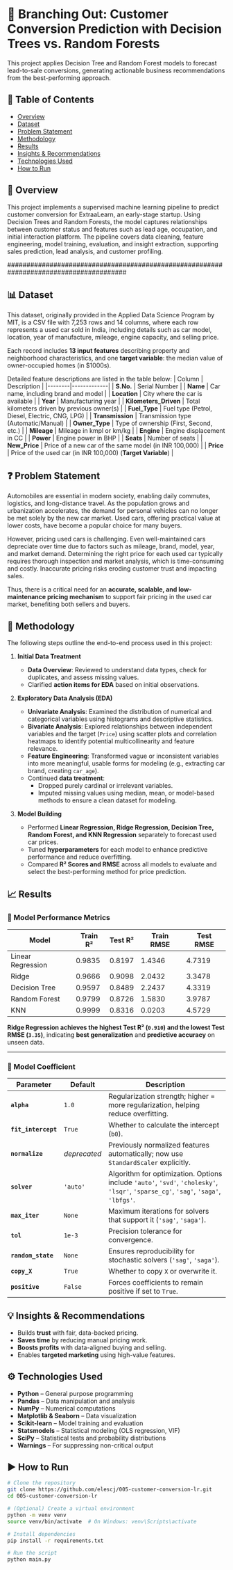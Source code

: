 # 🔄 Branching Out: Customer Conversion Prediction with Decision Trees vs. Random Forests
This project applies Decision Tree and Random Forest models to forecast lead-to-sale conversions, generating actionable business recommendations from the best-performing approach.

## 📂 Table of Contents
- [Overview](#-overview)
- [Dataset](#-dataset)
- [Problem Statement](#-problem-statement)
- [Methodology](#-methodology)
- [Results](#-results)
- [Insights & Recommendations](#-insights--recommendations)
- [Technologies Used](#technologies-used)
- [How to Run](#how-to-run)

## 🧠 Overview
This project implements a supervised machine learning pipeline to predict customer conversion for ExtraaLearn, an early-stage startup. Using Decision Trees and Random Forests, the model captures relationships between customer status and features such as lead age, occupation, and initial interaction platform. The pipeline covers data cleaning, feature engineering, model training, evaluation, and insight extraction, supporting sales prediction, lead analysis, and customer profiling.

#######################################################################################

## 📊 Dataset
This dataset, originally provided in the Applied Data Science Program by MIT, is a CSV file with 7,253 rows and 14 columns, where each row represents a used car sold in India, including details such as car model, location, year of manufacture, mileage, engine capacity, and selling price.

Each record includes **13 input features** describing property and neighborhood characteristics, and one **target variable**: the median value of owner-occupied homes (in $1000s).

Detailed feature descriptions are listed in the table below:
| Column | Description |
|--------|-------------|
| **S.No.** | Serial Number |
| **Name** | Car name, including brand and model |
| **Location** | City where the car is available |
| **Year** | Manufacturing year |
| **Kilometers_Driven** | Total kilometers driven by previous owner(s) |
| **Fuel_Type** | Fuel type (Petrol, Diesel, Electric, CNG, LPG) |
| **Transmission** | Transmission type (Automatic/Manual) |
| **Owner_Type** | Type of ownership (First, Second, etc.) |
| **Mileage** | Mileage in kmpl or km/kg |
| **Engine** | Engine displacement in CC |
| **Power** | Engine power in BHP |
| **Seats** | Number of seats |
| **New_Price** | Price of a new car of the same model (in INR 100,000) |
| **Price** | Price of the used car (in INR 100,000) (**Target Variable**) |

## ❓ Problem Statement
Automobiles are essential in modern society, enabling daily commutes, logistics, and long-distance travel. As the population grows and urbanization accelerates, the demand for personal vehicles can no longer be met solely by the new car market. Used cars, offering practical value at lower costs, have become a popular choice for many buyers.

However, pricing used cars is challenging. Even well-maintained cars depreciate over time due to factors such as mileage, brand, model, year, and market demand. Determining the right price for each used car typically requires thorough inspection and market analysis, which is time-consuming and costly. Inaccurate pricing risks eroding customer trust and impacting sales.

Thus, there is a critical need for an **accurate, scalable, and low-maintenance pricing mechanism** to support fair pricing in the used car market, benefiting both sellers and buyers.

## 🔎 Methodology
The following steps outline the end-to-end process used in this project:

1. **Initial Data Treatment**
   - **Data Overview**: Reviewed to understand data types, check for duplicates, and assess missing values.
   - Clarified **action items for EDA** based on initial observations.
   
3. **Exploratory Data Analysis (EDA)**
   - **Univariate Analysis**: Examined the distribution of numerical and categorical variables using histograms and descriptive statistics.
   - **Bivariate Analysis**: Explored relationships between independent variables and the target (`Price`) using scatter plots and correlation heatmaps to identify potential multicollinearity and feature relevance.
   - **Feature Engineering**: Transformed vague or inconsistent variables into more meaningful, usable forms for modeling (e.g., extracting car brand, creating `car_age`).
   - Continued **data treatment**:
     - Dropped purely cardinal or irrelevant variables.
     - Imputed missing values using median, mean, or model-based methods to ensure a clean dataset for modeling.

4. **Model Building**
   - Performed **Linear Regression, Ridge Regression, Decision Tree, Random Forest, and KNN Regression** separately to forecast used car prices.
   - Tuned **hyperparameters** for each model to enhance predictive performance and reduce overfitting.
   - Compared **R² Scores and RMSE** across all models to evaluate and select the best-performing method for price prediction.

## 📈 Results

### 💯 Model Performance Metrics

| Model               | Train R²  | Test R²  | Train RMSE | Test RMSE |
|----------------------|-----------|----------|-------------|------------|
| Linear Regression    | 0.9835    | 0.8197   | 1.4346      | 4.7319     |
| Ridge                | 0.9666    | 0.9098   | 2.0432      | 3.3478     |
| Decision Tree        | 0.9597    | 0.8489   | 2.2437      | 4.3319     |
| Random Forest        | 0.9799    | 0.8726   | 1.5830      | 3.9787     |
| KNN                  | 0.9999    | 0.8316   | 0.0203      | 4.5729     |

**Ridge Regression achieves the highest Test R² (`0.910`) and the lowest Test RMSE (`3.35`)**, indicating **best generalization** and **predictive accuracy** on unseen data.

---

### 🔢 Model Coefficient

| Parameter | Default | Description |
|---|---|---|
| **`alpha`** | `1.0` | Regularization strength; higher = more regularization, helping reduce overfitting. |
| **`fit_intercept`** | `True` | Whether to calculate the intercept (`b0`). |
| **`normalize`** | *deprecated* | Previously normalized features automatically; now use `StandardScaler` explicitly. |
| **`solver`** | `'auto'` | Algorithm for optimization. Options include `'auto'`, `'svd'`, `'cholesky'`, `'lsqr'`, `'sparse_cg'`, `'sag'`, `'saga'`, `'lbfgs'`. |
| **`max_iter`** | `None` | Maximum iterations for solvers that support it (`'sag'`, `'saga'`). |
| **`tol`** | `1e-3` | Precision tolerance for convergence. |
| **`random_state`** | `None` | Ensures reproducibility for stochastic solvers (`'sag'`, `'saga'`). |
| **`copy_X`** | `True` | Whether to copy `X` or overwrite it. |
| **`positive`** | `False` | Forces coefficients to remain positive if set to `True`. |

## 💡 Insights & Recommendations

- Builds **trust** with fair, data-backed pricing.  
- **Saves time** by reducing manual pricing work.  
- **Boosts profits** with data-aligned buying and selling.  
- Enables **targeted marketing** using high-value features.

<a id="technologies-used"></a>
## ⚙️ Technologies Used
- **Python** – General purpose programming
- **Pandas** – Data manipulation and analysis
- **NumPy** – Numerical computations
- **Matplotlib & Seaborn** – Data visualization
- **Scikit-learn** – Model training and evaluation
- **Statsmodels** – Statistical modeling (OLS regression, VIF)
- **SciPy** – Statistical tests and probability distributions
- **Warnings** – For suppressing non-critical output

<a id="how-to-run"></a>
## ▶️ How to Run
```bash
# Clone the repository
git clone https://github.com/elescj/005-customer-conversion-lr.git
cd 005-customer-conversion-lr

# (Optional) Create a virtual environment
python -m venv venv
source venv/bin/activate  # On Windows: venv\Scripts\activate

# Install dependencies
pip install -r requirements.txt

# Run the script
python main.py
```
